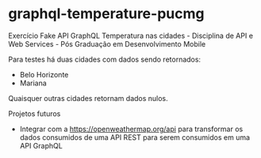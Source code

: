 # graphql-temperature-pucmg
Exercício Fake API GraphQL Temperatura nas cidades - Disciplina de API e Web Services - Pós Graduação em Desenvolvimento Mobile

Para testes há duas cidades com dados sendo retornados:
- Belo Horizonte
- Mariana

Quaisquer outras cidades retornam dados nulos.

Projetos futuros
- Integrar com a https://openweathermap.org/api para transformar os dados consumidos de uma API REST para serem consumidos em uma API GraphQL
